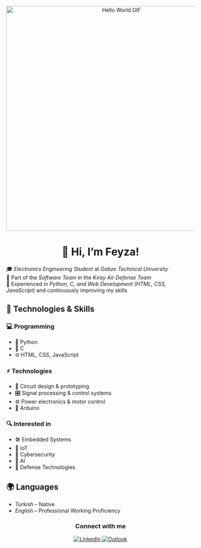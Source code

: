 <p align="center">
  <img src="https://i.pinimg.com/originals/74/3f/6b/743f6b9f4f3245059e6b7e799b18f74c.gif" width="600" alt="Hello World GIF">
</p>

<h1 align="center">👋 Hi, I’m Feyza!</h1> 

🎓 *Electronics Engineering Student* at *Gebze Technical University*  
👀 Part of the *Software Team* in the *Kıray Air Defense Team*  
🌱 Experienced in *Python, C, and Web Development (HTML, CSS, JavaScript)* and continuously improving my skills  

## 🔧 Technologies & Skills  

### 💻 Programming  
- 🐍 Python  
- 💾 C  
- 🌐 HTML, CSS, JavaScript  

### ⚡ Technologies  
- 🔌 Circuit design & prototyping  
- 🎛️ Signal processing & control systems  
- ⚙️ Power electronics & motor control  
- 🤖 Arduino  

### 🔍 Interested in  
- 🛠 Embedded Systems  
- 📡 IoT  
- 🔐 Cybersecurity  
- 🤖 AI  
- 🚀 Defense Technologies  

## 🌍 Languages  
- *Turkish* – Native 
- *English* – Professional Working Proficiency

<h3 align="center">Connect with me</h3> 

<p align="center">
  <a href="https://www.linkedin.com/in/ayse-feyza-birer/">
    <img src="https://img.shields.io/badge/LinkedIn-%230077B5.svg?&style=for-the-badge&logo=linkedin&logoColor=white" alt="LinkedIn">
  </a>
  <a href="mailto:feyzabirer@outlook.com">
    <img src="https://img.shields.io/badge/Outlook-0078D4?style=for-the-badge&logo=microsoft-outlook&logoColor=white" alt="Outlook">
  </a>
</p>
